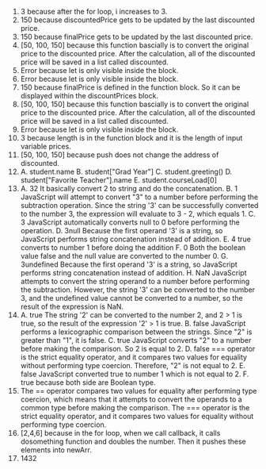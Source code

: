 1. 3 because after the for loop, i increases to 3. 
2. 150 because discountedPrice gets to be updated by the last discounted price.
3. 150 because finalPrice gets to be updated by the last discounted price.
4. [50, 100, 150] because this function bascially is to convert the original price to the discounted price. After the calculation, all of the discounted price will be saved in a list called discounted.
5. Error because let is only visible inside the block.
6. Error because let is only visible inside the block.
7. 150 because finalPrice is defined in the function block. So it can be displayed within the discountPrices block.
8. [50, 100, 150] because this function bascially is to convert the original price to the discounted price. After the calculation, all of the discounted price will be saved in a list called discounted.
9. Error because let is only visible inside the block.
10. 3 because length is in the function block and it is the length of input variable prices.
11. [50, 100, 150] because push does not change the address of discounted.
12. A. student.name B. student["Grad Year"] C. student.greeting() D. student["Favorite Teacher"].name E. student.courseLoad[0]
13. A. 32 It basically convert 2 to string and do the concatenation.
    B. 1 JavaScript will attempt to convert "3" to a number before performing the subtraction operation. Since the string '3' can be successfully converted to the number 3, the expression will evaluate to 3 - 2, which equals 1.
    C. 3 JavaScript automatically converts null to 0 before performing the operation.
    D. 3null Because the first operand '3' is a string, so JavaScript performs string concatenation instead of addition.
    E. 4 true converts to number 1 before doing the addition
    F. 0 Both the boolean value false and the null value are converted to the number 0.
    G. 3undefined Because the first operand '3' is a string, so JavaScript performs string concatenation instead of addition.
    H. NaN JavaScript attempts to convert the string operand to a number before performing the subtraction. However, the string '3' can be converted to the number 3, and the undefined value cannot be converted to a number, so the result of the expression is NaN.
14. A. true The string '2' can be converted to the number 2, and 2 > 1 is true, so the result of the expression '2' > 1 is true.
    B. false JavaScript performs a lexicographic comparison between the strings. Since "2" is greater than "1", it is false.
    C. true JavaScript converts "2" to a number before making the comparison. So 2 is equal to 2.
    D. false === operator is the strict equality operator, and it compares two values for equality without performing type coercion. Therefore, "2" is not equal to 2.
    E. false JavaScript converted true to number 1 which is not equal to 2.
    F. true because both side are Boolean type.
15. The == operator compares two values for equality after performing type coercion, which means that it attempts to convert the operands to a common type before making the comparison. The === operator is the strict equality operator, and it compares two values for equality without performing type coercion.
16. [2,4,6] because in the for loop, when we call callback, it calls dosomething function and doubles the number. Then it pushes these elements into newArr.
17. 1432